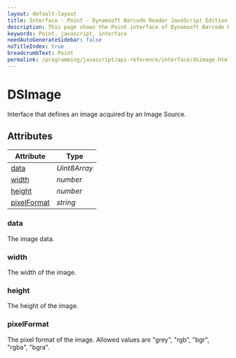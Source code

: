 ```yaml
---
layout: default-layout
title: Interface - Point - Dynamsoft Barcode Reader JavaScript Edition API
description: This page shows the Point interface of Dynamsoft Barcode Reader JavaScript Edition.
keywords: Point, javascript, interface
needAutoGenerateSidebar: false
noTitleIndex: true
breadcrumbText: Point
permalink: /programming/javascript/api-reference/interface/dsimage.html
---
```


# DSImage

Interface that defines an image acquired by an Image Source.

## Attributes

| Attribute | Type |
|---------- | ---- |
| [data](#data) | *Uint8Array* |
| [width](#width) | *number* |
| [height](#height) | *number* |
| [pixelFormat](#pixelformat) | *string* |

### data

The image data.

### width

The width of the image.

### height

The height of the image.

### pixelFormat

The pixel format of the image. Allowed values are "grey", "rgb", "bgr", "rgba", "bgra".
